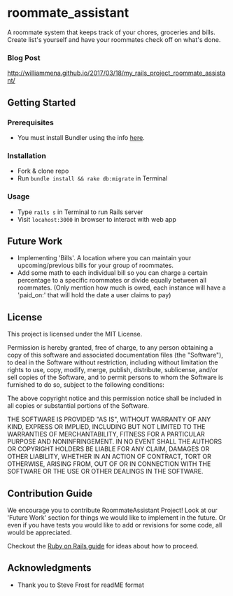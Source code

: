 # roommate_assistant
A roommate system that keeps track of your chores, groceries and bills. Create list's yourself and have your roommates check off on what's done.

### Blog Post
http://williammena.github.io/2017/03/18/my_rails_project_roommate_assistant/

## Getting Started

### Prerequisites
* You must install Bundler using the info [here](http://bundler.io/).

### Installation
* Fork & clone repo
* Run `bundle install && rake db:migrate` in Terminal

### Usage
* Type `rails s` in Terminal to run Rails server
* Visit `locahost:3000` in browser to interact with web app

## Future Work
* Implementing 'Bills'. A location where you can maintain your upcoming/previous bills for your group of roommates.
* Add some math to each individual bill so you can charge a certain percentage to a specific roommates or divide equally between all roommates. (Only mention how much is owed, each instance will have a 'paid_on:' that will hold the date a user claims to pay)




## License

This project is licensed under the MIT License.

Permission is hereby granted, free of charge, to any person obtaining a copy of this software and associated documentation files (the "Software"), to deal in the Software without restriction, including without limitation the rights to use, copy, modify, merge, publish, distribute, sublicense, and/or sell copies of the Software, and to permit persons to whom the Software is furnished to do so, subject to the following conditions:

The above copyright notice and this permission notice shall be included in all copies or substantial portions of the Software.

THE SOFTWARE IS PROVIDED "AS IS", WITHOUT WARRANTY OF ANY KIND, EXPRESS OR IMPLIED, INCLUDING BUT NOT LIMITED TO THE WARRANTIES OF MERCHANTABILITY, FITNESS FOR A PARTICULAR PURPOSE AND NONINFRINGEMENT. IN NO EVENT SHALL THE AUTHORS OR COPYRIGHT HOLDERS BE LIABLE FOR ANY CLAIM, DAMAGES OR OTHER LIABILITY, WHETHER IN AN ACTION OF CONTRACT, TORT OR OTHERWISE, ARISING FROM, OUT OF OR IN CONNECTION WITH THE SOFTWARE OR THE USE OR OTHER DEALINGS IN THE SOFTWARE.

## Contribution Guide
We encourage you to contribute RoommateAssistant Project! Look at our 'Future Work' section for things we would like to implement in the future. Or even if you have tests you would like to add or revisions for some code, all would be appreciated.

Checkout the [Ruby on Rails guide](http://edgeguides.rubyonrails.org/contributing_to_ruby_on_rails.html) for ideas about how to proceed.

## Acknowledgments

* Thank you to Steve Frost for readME format
